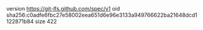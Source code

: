 version https://git-lfs.github.com/spec/v1
oid sha256:c0adfe6fbc27e58002eea651d6e96e3133a949766622ba21648dcd1122871b84
size 422

